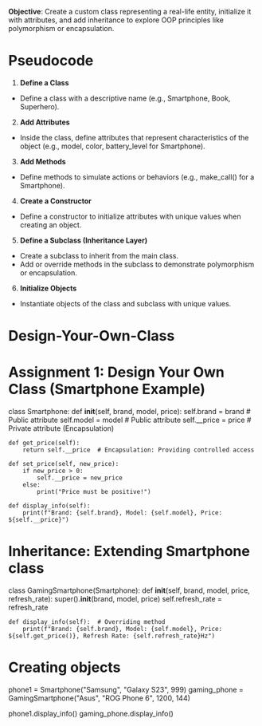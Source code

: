 **Objective**: Create a custom class representing a real-life entity, initialize it with attributes, and add inheritance to explore OOP principles like polymorphism or encapsulation.

# Pseudocode
1. **Define a Class**
- Define a class with a descriptive name (e.g., Smartphone, Book, Superhero).
2. **Add Attributes**
- Inside the class, define attributes that represent characteristics of the object (e.g., model, color, battery_level for Smartphone).
3. **Add Methods**
- Define methods to simulate actions or behaviors (e.g., make_call() for a Smartphone).
4. **Create a Constructor**
- Define a constructor to initialize attributes with unique values when creating an object.
5. **Define a Subclass (Inheritance Layer)**
- Create a subclass to inherit from the main class.
- Add or override methods in the subclass to demonstrate polymorphism or encapsulation.
6. **Initialize Objects**
- Instantiate objects of the class and subclass with unique values.

# Design-Your-Own-Class

# Assignment 1: Design Your Own Class (Smartphone Example)
class Smartphone:
    def __init__(self, brand, model, price):
        self.brand = brand  # Public attribute
        self.model = model  # Public attribute
        self.__price = price  # Private attribute (Encapsulation)

    def get_price(self):
        return self.__price  # Encapsulation: Providing controlled access

    def set_price(self, new_price):
        if new_price > 0:
            self.__price = new_price
        else:
            print("Price must be positive!")

    def display_info(self):
        print(f"Brand: {self.brand}, Model: {self.model}, Price: ${self.__price}")

# Inheritance: Extending Smartphone class
class GamingSmartphone(Smartphone):
    def __init__(self, brand, model, price, refresh_rate):
        super().__init__(brand, model, price)
        self.refresh_rate = refresh_rate
    
    def display_info(self):  # Overriding method
        print(f"Brand: {self.brand}, Model: {self.model}, Price: ${self.get_price()}, Refresh Rate: {self.refresh_rate}Hz")

# Creating objects
phone1 = Smartphone("Samsung", "Galaxy S23", 999)
gaming_phone = GamingSmartphone("Asus", "ROG Phone 6", 1200, 144)

phone1.display_info()
gaming_phone.display_info()
